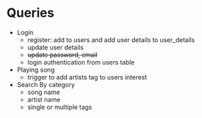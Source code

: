 # Queries

- Login 
    - register: add to users and add user details to user_details
	- update user details
	- <del> update password, email </del>
	- login authentication from users table
- Playing song
  - trigger to add artists tag to users interest
- Search By category
	- song name
	- artist name
	- single or multiple tags
